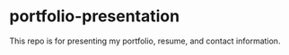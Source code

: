 # portfolio-presentation
This repo is for presenting my portfolio, resume, and contact information.
